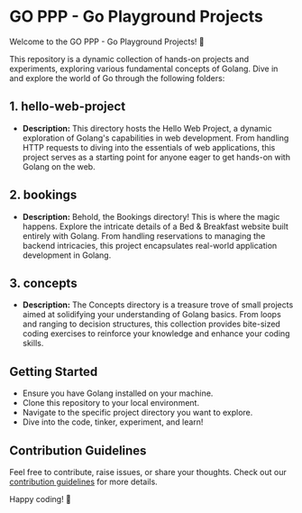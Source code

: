 # GO PPP - Go Playground Projects

Welcome to the GO PPP - Go Playground Projects! 🚀

This repository is a dynamic collection of hands-on projects and experiments, exploring various fundamental concepts of Golang. Dive in and explore the world of Go through the following folders:

## 1. hello-web-project
   - **Description:** This directory hosts the Hello Web Project, a dynamic exploration of Golang's capabilities in web development. From handling HTTP requests to diving into the essentials of web applications, this project serves as a starting point for anyone eager to get hands-on with Golang on the web.

## 2. bookings
   - **Description:** Behold, the Bookings directory! This is where the magic happens. Explore the intricate details of a Bed & Breakfast website built entirely with Golang. From handling reservations to managing the backend intricacies, this project encapsulates real-world application development in Golang.

## 3. concepts
   - **Description:** The Concepts directory is a treasure trove of small projects aimed at solidifying your understanding of Golang basics. From loops and ranging to decision structures, this collection provides bite-sized coding exercises to reinforce your knowledge and enhance your coding skills.

## Getting Started
- Ensure you have Golang installed on your machine.
- Clone this repository to your local environment.
- Navigate to the specific project directory you want to explore.
- Dive into the code, tinker, experiment, and learn!

## Contribution Guidelines
Feel free to contribute, raise issues, or share your thoughts. Check out our [contribution guidelines](CONTRIBUTING.md) for more details.

Happy coding! 🚀
